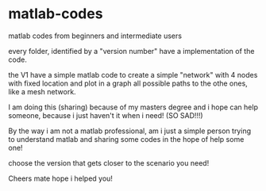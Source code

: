 # matlab-codes
matlab codes from beginners and intermediate users


every folder, identified by a "version number" have a implementation of the code.

the V1 have a simple matlab code to create a simple "network" with 4 nodes with fixed location and plot in a graph all possible paths to the othe ones, like a mesh network.

I am doing this (sharing) because of my masters degree and i hope can help someone, because i just haven't it when i need! (SO SAD!!!)

By the way i am not a matlab professional, am i just a simple person trying to understand matlab and sharing some codes in the hope of help some one!

choose the version that gets closer to the scenario you need!

Cheers mate hope i helped you!
